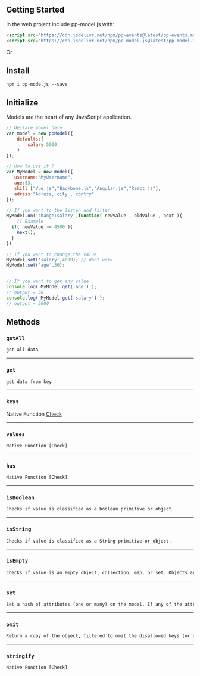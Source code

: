 ## Getting Started

In the web project include pp-model.js with:

```html
<script src="https://cdn.jsdelivr.net/npm/pp-events@latest/pp-events.min.js" ></script>
<script src="https://cdn.jsdelivr.net/npm/pp-model.js@latest/pp-model.min.js" ></script>
```

Or

## Install

```console
npm i pp-mode.js --save
```

## Initialize

Models are the heart of any JavaScript application.

```javascript
// Declare model here
var model = new ppModel({
	defaults:{
		salary:5000
	}
});

// How to use it ?
var MyModel = new model({
   username:"MyUsername",
   age:33,
   skill:["Vue.js","Backbone.js","Angular.js","React.js"],
   adress:"Adress, city , contry"
});

// If you want to the listen and filter
MyModel.on('change:salary',function( newValue , oldValue , next ){
	// Example
  if( newValue >= 4500 ){
    next();
  }
})

// If you want to change the value
MyModel.set('salary',4000); // dont work
MyModel.set('age',30);


// If you want to get any value
console.log( MyModel.get('age') );
// output = 30
console.log( MyModel.get('salary') );
// output = 5000
```

## Methods

### `getAll`

```html
get all data
```
---

### `get`

```html
get data from key
```
---

### `keys`

Native Function [Check](https://developer.mozilla.org/en-US/docs/Web/JavaScript/Reference/Global_Objects/Object/keys)

---

### `values`

```html
Native Function [Check]
```
---

### `has`
```html
Native Function [Check]
```
---

### `isBoolean`

```html
Checks if value is classified as a boolean primitive or object.
```
---

### `isString`
```html
Checks if value is classified as a String primitive or object.
```

---

### `isEmpty`

```html
Checks if value is an empty object, collection, map, or set. Objects are considered empty if they have no own enumerable string keyed properties. Array-like values such as arguments objects, arrays, buffers, strings, or jQuery-like collections are considered empty if they have a length of 0. Similarly, maps and sets are considered empty if they have a size of 0.
```
---

### `set`
```html
Set a hash of attributes (one or many) on the model. If any of the attributes change the model's state, a "change" event will be triggered on the model. Change events for specific attributes are also triggered, and you can bind to those as well, for example: change:title, and change:content. You may also pass individual keys and values.
```
---

### `omit`
```html
Return a copy of the object, filtered to omit the disallowed keys (or array of keys). Alternatively accepts a predicate indicating which keys to omit.
```
---

### `stringify`

```html
Native Function [Check]
```

